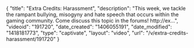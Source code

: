 {
    "title": "Extra Credits: Harassment",
    "description": "This week, we tackle the rampant bullying, misogyny and hate speech that occurs within the gaming community. Come discuss this topic in the forums! http:\/\/ex...",
    "videoid": "191720",
    "date_created": "1406055191",
    "date_modified": "1418181773",
    "type": "captivate",
    "layout": "video",
    "url": "\/v\/extra-credits-harassment\/191720"
}
